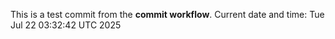 This is a test commit from the **commit workflow**.
Current date and time: Tue Jul 22 03:32:42 UTC 2025

